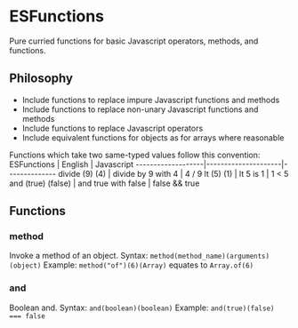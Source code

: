 # ESFunctions 
Pure curried functions for basic Javascript operators, methods, and functions. 
## Philosophy 
- Include functions to replace impure Javascript functions and methods 
- Include functions to replace non-unary Javascript functions and methods 
- Include functions to replace Javascript operators 
- Include equivalent functions for objects as for arrays where reasonable 
 
Functions which take two same-typed values follow this convention: 
ESFunctions        | English             | Javascript 
-------------------|---------------------|-------------- 
divide (9) (4)     | divide by 9 with 4  | 4 / 9 
lt (5) (1)         | lt 5 is 1           | 1 < 5 
and (true) (false) | and true with false | false && true 
 
## Functions 
### method 
Invoke a method of an object. 
Syntax: `method(method_name)(arguments)(object)` 
Example: `method("of")(6)(Array)` equates to `Array.of(6)` 
### and 
Boolean and. 
Syntax: `and(boolean)(boolean)` 
Example: `and(true)(false) === false` 
